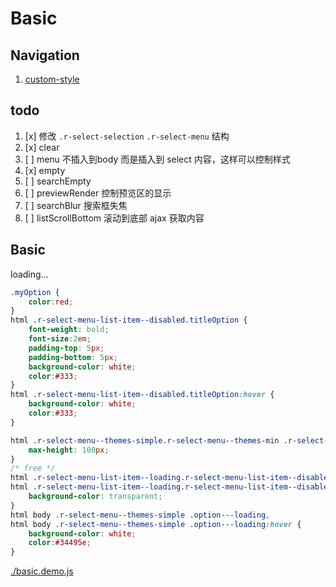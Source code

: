 # Basic

## Navigation

1. [custom-style](./custom-style.md)

## todo

1. [x] 修改 `.r-select-selection` `.r-select-menu` 结构
2. [x] clear
3. [ ] menu 不插入到body 而是插入到 select 内容，这样可以控制样式
4. [x] empty
5. [ ] searchEmpty
6. [ ] previewRender 控制预览区的显示
7. [ ] searchBlur 搜索框失焦
8. [ ] listScrollBottom 滚动到底部 ajax 获取内容

## Basic

<div id="example__basic_node" class="fast-flow-demo">loading...</div>

````css
.myOption {
    color:red;
}
html .r-select-menu-list-item--disabled.titleOption {
    font-weight: bold;
    font-size:2em;
    padding-top: 5px;
    padding-bottom: 5px;
    background-color: white;
    color:#333;
}
html .r-select-menu-list-item--disabled.titleOption:hover {
    background-color: white;
    color:#333;
}

html .r-select-menu--themes-simple.r-select-menu--themes-min .r-select-menu-body {
    max-height: 100px;
}
/* free */
html .r-select-menu-list-item--loading.r-select-menu-list-item--disabled,
html .r-select-menu-list-item--loading.r-select-menu-list-item--disabled:hover {
    background-color: transparent;
}
html body .r-select-menu--themes-simple .option---loading,
html body .r-select-menu--themes-simple .option---loading:hover {
    background-color: white;
    color:#34495e;
}
````

<!--MR-R {
    type: "pre",
    file: './basic.demo.js'
} -->
[./basic.demo.js](./basic.demo.js)
